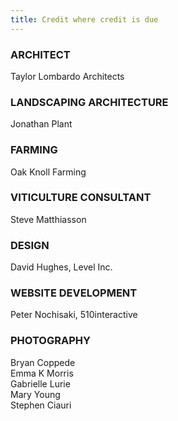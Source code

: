 ```yaml
---
title: Credit where credit is due
---
```

### ARCHITECT
Taylor Lombardo Architects
### LANDSCAPING ARCHITECTURE
Jonathan Plant
### FARMING
Oak Knoll Farming
### VITICULTURE CONSULTANT
Steve Matthiasson
###  DESIGN
David Hughes, Level Inc.
### WEBSITE DEVELOPMENT
Peter Nochisaki, 510interactive
### PHOTOGRAPHY
Bryan Coppede  
Emma K Morris  
Gabrielle Lurie  
Mary Young  
Stephen Ciauri  